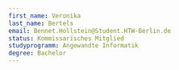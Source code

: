 ```yaml
---
first_name: Veronika
last_name: Bertels
email: Bennet.Hollstein@Student.HTW-Berlin.de
status: Kommissarisches Mitglied
studyprogramm: Angewandte Informatik
degree: Bachelor
---
```

